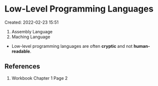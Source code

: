 # Low-Level Programming Languages
Created: 2022-02-23 15:51

1. Assembly Language
2. Maching Language

- Low-level programming languages are often **cryptic** and not **human-readable**.

## References
1. Workbook Chapter 1 Page 2